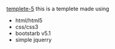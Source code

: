 [templete-5](https://rehabmahmoud20.github.io/templete-5/)
  this is a templete made using
* html/html5
* css/css3
* bootstarb v5.1
* simple jquerry
